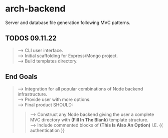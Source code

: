 # arch-backend
Server and database file generation following MVC patterns.  

## TODOS 09.11.22
> --> CLI user interface.  
> --> Initial scaffolding for Express/Mongo project.  
> --> Build templates directory.  

## End Goals
> --> Integration for all popular combinations of Node backend infrastructure.  
> --> Provide user with more options.  
> --> Final product SHOULD:  
>> --> Construct any Node backend giving the user a complete MVC directory with **(Fill In The Blank)** template structure.  
>> --> Include commented blocks of **(This Is Also An Option)** I.E. {{ authentication }}
